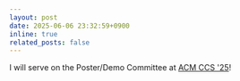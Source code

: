 ```yaml
---
layout: post
date: 2025-06-06 23:32:59+0900
inline: true
related_posts: false
---
```


I will serve on the Poster/Demo Committee at [ACM CCS '25](https://www.sigsac.org/ccs/CCS2025/)!
